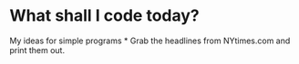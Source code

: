 What shall I code today?
========================

My ideas for simple programs
	* Grab the headlines from NYtimes.com and print them out.